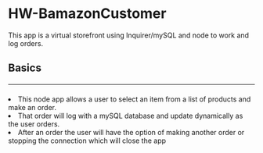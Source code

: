 # HW-BamazonCustomer

This app is a virtual storefront using Inquirer/mySQL and node to work and log orders.
## Basics <hr>
<li> This node app allows a user to select an item from a list of products and make an order.
<li> That order will log with a mySQL database and update dynamically as the user orders.
<li> After an order the user will have the option of making another order or stopping the connection which will close the app



